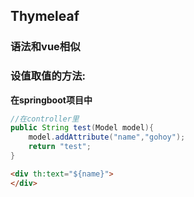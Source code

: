 ## Thymeleaf

### 语法和vue相似

### 设值取值的方法:

**在springboot项目中**

```java
//在controller里
public String test(Model model){
    model.addAttribute("name","gohoy");
    return "test";
}
```

```html
<div th:text="${name}">
</div>
```

